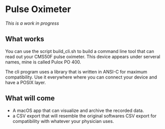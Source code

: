 # Pulse Oximeter

*This is a work in progress*

## What works
You can use the script build_cli.sh to build a command line tool that can read out your CMS50F pulse oximeter. This device appears under serveral names, mine is called Pulox PO 400.

The cli program uses a library that is written in ANSI-C for maximum compatibility. Use it everywhere where you can connect your device and have a POSIX layer.

## What will come
- A macOS app that can visualize and archive the recorded data.
- a CSV export that will resemble the original softwares CSV export for compatibility with whatever your physician uses.